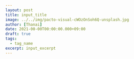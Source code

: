 ```yaml
---
layout: post
title: input_title
image: ../../img/pacto-visual-cWOzOnSoh6Q-unsplash.jpg
author: [Thanai]
date: 2021-00-00T00:00:00.000+09:00
draft: true
tags:
  - tag_name
excerpt: input_excerpt
---
```

